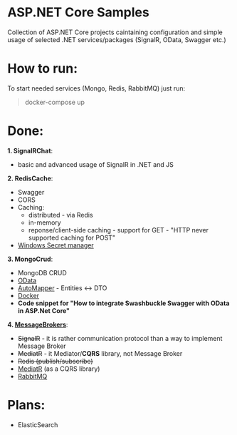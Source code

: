 # ASP.NET Core Samples

Collection of ASP.NET Core projects caintaining configuration and simple usage of selected .NET services/packages (SignalR, OData, Swagger etc.)

# How to run:

To start needed services (Mongo, Redis, RabbitMQ) just run:

> docker-compose up

# Done:

**1. SignalRChat**:

- basic and advanced usage of SignalR in .NET and JS

**2. RedisCache**:

- Swagger
- CORS
- Caching:
  - distributed - via Redis
  - in-memory
  - reponse/client-side caching - support for GET - "HTTP never supported caching for POST"
- [Windows Secret manager](https://docs.microsoft.com/en-us/aspnet/core/security/app-secrets?view=aspnetcore-2.1&tabs=windows&fbclid=IwAR2nrYRvRMCrU1VyFIECFoyyCaP2OO0e4KRFzMF27S64exgs-xz5xXDerGQ)

**3. MongoCrud**:

- MongoDB CRUD
- [OData](https://www.youtube.com/watch?v=ZCDWUBOJ5FU&list=PL17WHdN9gS1uXtfhSPjGwIxAGGUJqFPWx&index=46&t=0s)
- [AutoMapper](https://automapper.readthedocs.io/en/latest/Getting-started.html) - Entities <-> DTO
- [Docker](http://tattoocoder.com/using-asp-net-core-with-mongodb-in-containers-for-local-dev-cosmosdb-for-production/)
- **Code snippet for "How to integrate Swashbuckle Swagger with OData in ASP.Net Core"**

**4. [MessageBrokers](http://radar.oreilly.com/2015/02/variations-in-event-driven-architecture.html)**:

- <strike>SignalR</strike> - it is rather communication protocol than a way to implement Message Broker
- <strike>MediatR</strike> - it Mediator/**CQRS** library, not Message Broker
- <strike>Redis (publish/subscribe)</strike>
- [MediatR](https://ardalis.com/using-mediatr-in-aspnet-core-apps) (as a CQRS library)
- [RabbitMQ](https://www.rabbitmq.com/getstarted.html)

# Plans:

- ElasticSearch
